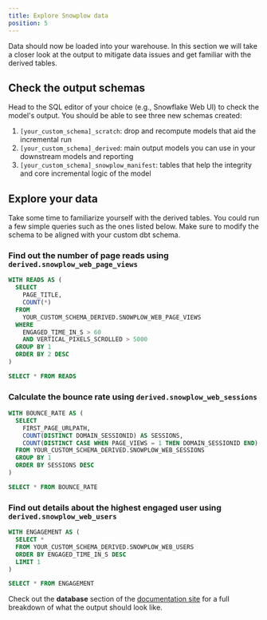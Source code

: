 ```yaml
---
title: Explore Snowplow data
position: 5
---
```


Data should now be loaded into your warehouse. In this section we will take a closer look at the output to mitigate data issues and get familiar with the derived tables.

## Check the output schemas

Head to the SQL editor of your choice (e.g., Snowflake Web UI) to check the model's output. You should be able to see three new schemas created:

1. `[your_custom_schema]_scratch`: drop and recompute models that aid the incremental run
2. `[your_custom_schema]_derived`: main output models you can use in your downstream models and reporting
3. `[your_custom_schema]_snowplow_manifest`: tables that help the integrity and core incremental logic of the model

## Explore your data

Take some time to familiarize yourself with the derived tables. You could run a few simple queries such as the ones listed below. Make sure to modify the schema to be aligned with your custom dbt schema.

### Find out the number of page reads using `derived.snowplow_web_page_views`

```sql
WITH READS AS (
  SELECT
    PAGE_TITLE,
    COUNT(*)
  FROM
    YOUR_CUSTOM_SCHEMA_DERIVED.SNOWPLOW_WEB_PAGE_VIEWS
  WHERE
    ENGAGED_TIME_IN_S > 60
    AND VERTICAL_PIXELS_SCROLLED > 5000
  GROUP BY 1
  ORDER BY 2 DESC
)

SELECT * FROM READS
```

### Calculate the bounce rate using `derived.snowplow_web_sessions`

```sql
WITH BOUNCE_RATE AS (
  SELECT
    FIRST_PAGE_URLPATH,
    COUNT(DISTINCT DOMAIN_SESSIONID) AS SESSIONS,
    COUNT(DISTINCT CASE WHEN PAGE_VIEWS = 1 THEN DOMAIN_SESSIONID END) / COUNT(DISTINCT DOMAIN_SESSIONID) AS BOUNCE_RATE
  FROM YOUR_CUSTOM_SCHEMA_DERIVED.SNOWPLOW_WEB_SESSIONS
  GROUP BY 1
  ORDER BY SESSIONS DESC
)

SELECT * FROM BOUNCE_RATE
```

### Find out details about the highest engaged user using `derived.snowplow_web_users`

```sql
WITH ENGAGEMENT AS (
  SELECT *
  FROM YOUR_CUSTOM_SCHEMA_DERIVED.SNOWPLOW_WEB_USERS
  ORDER BY ENGAGED_TIME_IN_S DESC
  LIMIT 1
)

SELECT * FROM ENGAGEMENT
```

Check out the **database** section of the [documentation site](https://snowplow.github.io/dbt-snowplow-web/#!/overview/snowplow_web) for a full breakdown of what the output should look like.
